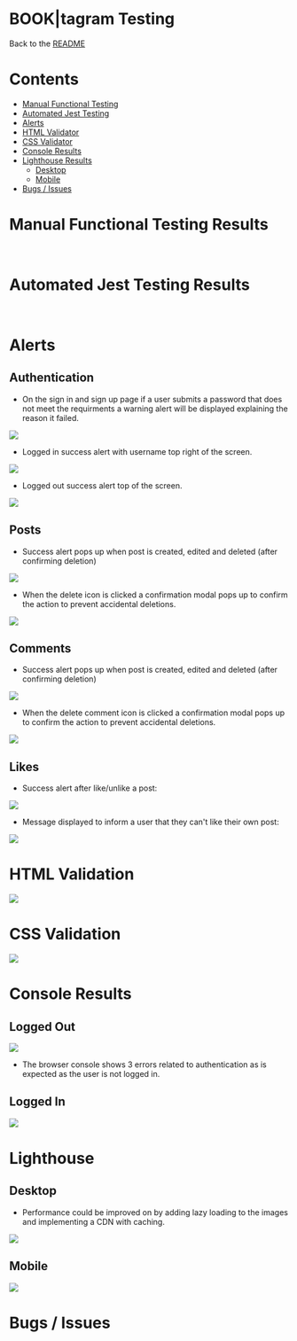 <h1>BOOK|tagram Testing</h1>

Back to the [README](README.md)

<h1 id="contents">Contents</h1>

-   [Manual Functional Testing](#manual-testing)
-   [Automated Jest Testing](#automated-testing)
-   [Alerts](#alerts)
-   [HTML Validator](#html-validation)
-   [CSS Validator](#css-validation)
-   [Console Results](#console-results)
-   [Lighthouse Results](#lighthouse)
    -   [Desktop](#lighthouse-desktop)
    -   [Mobile](#lighthouse-mobile)
-   [Bugs / Issues](#bugs)

<h1 id="manual-testing">Manual Functional Testing Results</h1>

<br/>
<h1 id="automated-testing">Automated Jest Testing Results</h1>
<br />
<h1 id="alerts">Alerts</h1>

<h2>Authentication</h2>

-   On the sign in and sign up page if a user submits a password that does not meet the requirments a warning alert will be displayed explaining the reason it failed.

<img src="documentation/readme-screenshots/testing/console/manual-checks/password-alert.png">

-   Logged in success alert with username top right of the screen.

<img src="documentation/readme-screenshots/testing/console/manual-checks/signin-alert.png">

-   Logged out success alert top of the screen.

<img src="documentation/readme-screenshots/testing/console/manual-checks/signout-alert.png">

<h2>Posts</h2>

-   Success alert pops up when post is created, edited and deleted (after confirming deletion)
<img src="documentation/readme-screenshots/testing/console/manual-checks/post-create-confirm.png">


-   When the delete icon is clicked a confirmation modal pops up to confirm the action to prevent accidental deletions.

<img src="documentation/readme-screenshots/testing/console/manual-checks/deletion-alert.png">


<h2>Comments</h2>

-   Success alert pops up when post is created, edited and deleted (after confirming deletion)
<img src="documentation/readme-screenshots/testing/console/manual-checks/comment-crud-alert.png">

-   When the delete comment icon is clicked a confirmation modal pops up to confirm the action to prevent accidental deletions.
<img src="documentation/readme-screenshots/testing/console/manual-checks/deletion-alert.png">


<h2>Likes</h2>

-   Success alert after like/unlike a post:
<img src="documentation/readme-screenshots/testing/console/manual-checks/like-post-alert.png">

-   Message displayed to inform a user that they can't like their own post:
<img src="documentation/readme-screenshots/testing/console/manual-checks/own-post-like.png">

<h1 id="html-validation">HTML Validation</h1>

<img src="documentation/readme-screenshots/testing/console/html-css/htmltest.png">

<h1 id="css-validation">CSS Validation</h1>

<img src="documentation/readme-screenshots/testing/console/html-css/csstest.png">

<h1 id="console-results">Console Results</h1>

<h2 id="console-loggedout">Logged Out</h2>

<img src="documentation/readme-screenshots/testing/console/console-notloggedin.png">

-   The browser console shows 3 errors related to authentication as is expected as the user is not logged in.

<h2 id="console-loggedin">Logged In</h2>

<img src="documentation/readme-screenshots/testing/console/console-loggedin.png">

<h1 id="lightHouse">Lighthouse</h1>

<h2 id="lighthouse-desktop">Desktop</h2>

-   Performance could be improved on by adding lazy loading to the images and implementing a CDN with caching.

<img src="documentation/readme-screenshots/testing/console/lighthouse/lighthouse-desktop.png">

<h2 id="lighthouse-mobile">Mobile</h2>

<img src="documentation/readme-screenshots/testing/console/lighthouse/lighthouse-mobile.png">

<h1 id="bugs">Bugs / Issues</h1>

